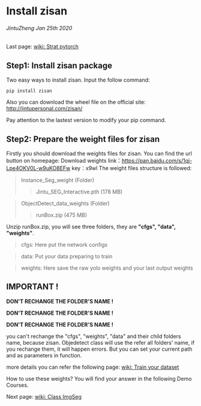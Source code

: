 # Install zisan
######  JintuZheng  Jan 25th 2020
Last page:  [wiki: Strat pytorch](http://jintupersonal.com/zisan/doc/1.html)

## Step1: Install zisan package
Two easy ways to install zisan.
Input the follow command:

    pip install zisan
   
  Also you can download the wheel file on the official site:
  http://jintupersonal.com/zisan/


Pay attention to the lastest version to modify your pip command.


## Step2: Prepare the weight files for zisan
Firstly you should download the weights files for zisan.
You can find the url button on homepage: Download weights
link：https://pan.baidu.com/s/1qj-Lpe4OKV0L-w9uKO8EFw 
key：x9wl 
The weight files structure is followed:
> Instance_Seg_weight (Folder)
> >Jintu_SEG_Interactive.pth (178 MB)

>ObjectDetect_data_weights (Folder)
>>runBox.zip (475 MB)

Unzip runBox.zip, you will see three folders, they are **"cfgs", "data", "weights"**.

> cfgs: Here put the network configs

> data: Put your data preparing to train 

> weights: Here save the raw yolo weights and your last output weights

## IMPORTANT  !
**DON'T RECHANGE THE FOLDER'S NAME !**

**DON'T RECHANGE THE FOLDER'S NAME !**

**DON'T RECHANGE THE FOLDER'S NAME !**

you can't rechange the "cfgs", "weights", "data" and their child folders name, because zisan. Objedetect class will use the refer all folders' name, if you rechange them, it will happen errors. But you can set your current path and as parameters in function.

more details you can refer the following page: [wiki: Train your dataset](http://jintupersonal.com/zisan/doc/7.html)

How to use these weights?
You will find your answer in the following Demo Courses.

Next page:  [wiki: Class ImgSeg](http://jintupersonal.com/zisan/doc/3.html)

